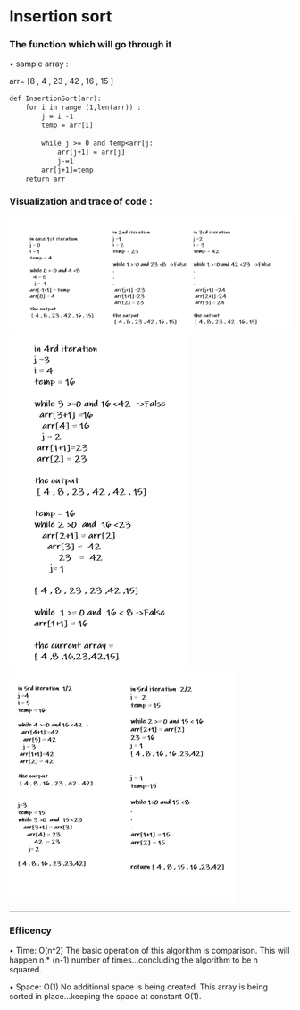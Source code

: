 # Insertion sort 

### The function which will go through it 


• sample array : 

arr= [8 , 4 , 23 , 42 , 16 , 15 ]

    def InsertionSort(arr): 
        for i in range (1,len(arr)) : 
            j = i -1      
            temp = arr[i] 

            while j >= 0 and temp<arr[j:
                arr[j+1] = arr[j]
                j-=1
            arr[j+1]=temp  
        return arr

### Visualization and trace of code : 

<img src="code 26a.png"/>
<img src="code 26b.png"/>
<img src="code 26c.png"/>

 **************************

### Efficency

• Time: O(n^2)
The basic operation of this algorithm is comparison. This will happen n * (n-1) number of times…concluding the algorithm to be n squared.


• Space: O(1)
No additional space is being created. This array is being sorted in place…keeping the space at constant O(1).